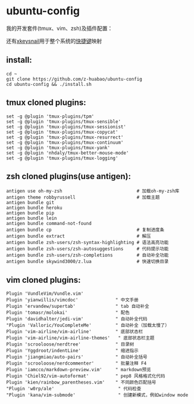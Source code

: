 # ubuntu-config

我的开发套件(tmux、vim、zsh)及插件配置：

还有[xkeysnail](https://github.com/mooz/xkeysnail)用于整个系统的[快捷键](https://github.com/z-huabao/ubuntu-config/blob/master/others/xkeysrc.py)映射

## install:

    cd ~
    git clone https://github.com/z-huabao/ubuntu-config
    cd ubuntu-config && ./install.sh

## tmux cloned plugins:

    set -g @plugin 'tmux-plugins/tpm'
    set -g @plugin 'tmux-plugins/tmux-sensible'
    set -g @plugin 'tmux-plugins/tmux-sessionist'
    set -g @plugin 'tmux-plugins/tmux-copycat'
    set -g @plugin 'tmux-plugins/tmux-resurrect'
    set -g @plugin 'tmux-plugins/tmux-continuum'
    set -g @plugin 'tmux-plugins/tmux-yank'
    set -g @plugin 'nhdaly/tmux-better-mouse-mode'
    set -g @plugin 'tmux-plugins/tmux-logging'

## zsh cloned plugins(use antigen):

    antigen use oh-my-zsh                            # 加载oh-my-zsh库
    antigen theme robbyrussell                       # 加载主题
    antigen bundle git
    antigen bundle heroku
    antigen bundle pip
    antigen bundle lein
    antigen bundle command-not-found
    antigen bundle cp                                # 复制进度条
    antigen bundle extract                           # 解压
    antigen bundle zsh-users/zsh-syntax-highlighting # 语法高亮功能
    antigen bundle zsh-users/zsh-autosuggestions     # 代码提示功能
    antigen bundle zsh-users/zsh-completions         # 自动补全功能
    antigen bundle skywind3000/z.lua                 # 快速切换目录

## vim cloned plugins:

    Plugin 'VundleVim/Vundle.vim'
    Plugin 'yianwillis/vimcdoc'              " 中文手册
    Plugin 'ervandew/supertab'               " tab 自动补全
    Plugin 'tomasr/molokai'                  " 配色
    Plugin 'davidhalter/jedi-vim'            " 自动补全代码
    "Plugin 'Valloric/YouCompleteMe'         " 自动补全（加载太慢了）
    Plugin 'vim-airline/vim-airline'         " 底部状态栏
    Plugin 'vim-airline/vim-airline-themes'   " 底部状态栏主题
    Plugin 'scrooloose/nerdtree'             " 目录树
    Plugin 'Yggdroot/indentLine'             " 缩进指示
    Plugin 'jiangmiao/auto-pairs'            " 自动补全括号
    Plugin 'scrooloose/nerdcommenter'        " 批量注释 F4
    Plugin 'iamcco/markdown-preview.vim'     " markdown预览
    Plugin 'Chiel92/vim-autoformat'          " pep8 风格格式化代码
    Plugin 'kien/rainbow_parentheses.vim'    " 不同颜色匹配括号
    "Plugin 'w0rp/ale'                        " 代码检查
    "Plugin 'kana/vim-submode'                " 创建新模式，例如window mode
